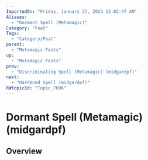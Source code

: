 ```yaml
---
ImportedOn: "Friday, January 27, 2023 12:02:47 AM"
Aliases:
  - "Dormant Spell (Metamagic)"
Category: "Feat"
Tags:
  - "Category/Feat"
parent:
  - "Metamagic Feats"
up:
  - "Metamagic Feats"
prev:
  - "Discriminating Spell (Metamagic) (midgardpf)"
next:
  - "Hardened Spell (midgardpf)"
RWtopicId: "Topic_7696"
---
```

# Dormant Spell (Metamagic) (midgardpf)
## Overview
